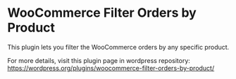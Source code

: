 # WooCommerce Filter Orders by Product
This plugin lets you filter the WooCommerce orders by any specific product. 

For more details, visit this plugin page in wordpress repository:
https://wordpress.org/plugins/woocommerce-filter-orders-by-product/
